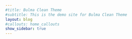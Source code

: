 ```yaml
---
#title: Bulma Clean Theme
#subtitle: This is the demo site for Bulma Clean Theme
layout: blog
#callouts: home_callouts
show_sidebar: true
---
```

